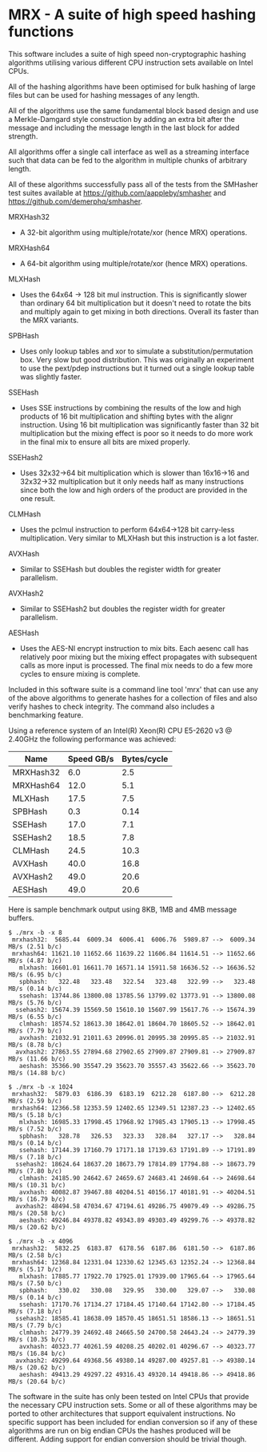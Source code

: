# MRX - A suite of high speed hashing functions

This software includes a suite of high speed non-cryptographic hashing
algorithms utilising various different CPU instruction sets available on
Intel CPUs.

All of the hashing algorithms have been optimised for bulk hashing of large
files but can be used for hashing messages of any length.

All of the algorithms use the same fundamental block based design and use a
Merkle-Damgard style construction by adding an extra bit after the message
and including the message length in the last block for added strength.

All algorithms offer a single call interface as well as a streaming interface
such that data can be fed to the algorithm in multiple chunks of arbitrary
length.

All of these algorithms successfully pass all of the tests from the SMHasher
test suites available at https://github.com/aappleby/smhasher and
https://github.com/demerphq/smhasher.

MRXHash32
  - A 32-bit algorithm using multiple/rotate/xor (hence MRX) operations.

MRXHash64
  - A 64-bit algorithm using multiple/rotate/xor (hence MRX) operations.

MLXHash
  - Uses the 64x64 -> 128 bit mul instruction.  This is significantly slower
    than ordinary 64 bit multiplication but it doesn't need to rotate the
    bits and multiply again to get mixing in both directions.  Overall its
    faster than the MRX variants.

SPBHash
  - Uses only lookup tables and xor to simulate a substitution/permutation
    box.  Very slow but good distribution.  This was originally an experiment
    to use the pext/pdep instructions but it turned out a single lookup table
    was slightly faster.

SSEHash
  - Uses SSE instructions by combining the results of the low and high
    products of 16 bit multiplication and shifting bytes with the alignr
    instruction.  Using 16 bit multiplication was significantly faster than
    32 bit multiplication but the mixing effect is poor so it needs to do
    more work in the final mix to ensure all bits are mixed properly.

SSEHash2
  - Uses 32x32->64 bit multiplication which is slower than 16x16->16 and
    32x32->32 multiplication but it only needs half as many instructions
    since both the low and high orders of the product are provided in the
    one result.

CLMHash
  - Uses the pclmul instruction to perform 64x64->128 bit carry-less
    multiplication.  Very similar to MLXHash but this instruction is a lot
    faster.

AVXHash
  - Similar to SSEHash but doubles the register width for greater parallelism.

AVXHash2
  - Similar to SSEHash2 but doubles the register width for greater parallelism.

AESHash
  - Uses the AES-NI encrypt instruction to mix bits.  Each aesenc call has
    relatively poor mixing but the mixing effect propagates with subsequent
    calls as more input is processed.  The final mix needs to do a few more
    cycles to ensure mixing is complete.

Included in this software suite is a command line tool 'mrx' that can use
any of the above algorithms to generate hashes for a collection of files
and also verify hashes to check integrity.  The command also includes a
benchmarking feature.

Using a reference system of an Intel(R) Xeon(R) CPU E5-2620 v3 @ 2.40GHz the
following performance was achieved:

| Name      | Speed GB/s | Bytes/cycle |
|-----------|------------|-------------|
| MRXHash32 |     6.0    |     2.5     |
| MRXHash64 |    12.0    |     5.1     |
| MLXHash   |    17.5    |     7.5     |
| SPBHash   |     0.3    |     0.14    |
| SSEHash   |    17.0    |     7.1     |
| SSEHash2  |    18.5    |     7.8     |
| CLMHash   |    24.5    |    10.3     |
| AVXHash   |    40.0    |    16.8     |
| AVXHash2  |    49.0    |    20.6     |
| AESHash   |    49.0    |    20.6     |

Here is sample benchmark output using 8KB, 1MB and 4MB message buffers.

```
$ ./mrx -b -x 8
 mrxhash32:  5685.44  6009.34  6006.41  6006.76  5989.87 -->  6009.34 MB/s (2.51 b/c)
 mrxhash64: 11621.10 11652.66 11639.22 11606.84 11614.51 --> 11652.66 MB/s (4.87 b/c)
   mlxhash: 16601.01 16611.70 16571.14 15911.58 16636.52 --> 16636.52 MB/s (6.95 b/c)
   spbhash:   322.48   323.48   322.54   323.48   322.99 -->   323.48 MB/s (0.14 b/c)
   ssehash: 13744.86 13800.08 13785.56 13799.02 13773.91 --> 13800.08 MB/s (5.76 b/c)
  ssehash2: 15674.39 15569.50 15610.10 15607.99 15617.76 --> 15674.39 MB/s (6.55 b/c)
   clmhash: 18574.52 18613.30 18642.01 18604.70 18605.52 --> 18642.01 MB/s (7.79 b/c)
   avxhash: 21032.91 21011.63 20996.01 20995.38 20995.85 --> 21032.91 MB/s (8.78 b/c)
  avxhash2: 27863.55 27894.68 27902.65 27909.87 27909.81 --> 27909.87 MB/s (11.66 b/c)
   aeshash: 35366.90 35547.29 35623.70 35557.43 35622.66 --> 35623.70 MB/s (14.88 b/c)

$ ./mrx -b -x 1024
 mrxhash32:  5879.03  6186.39  6183.19  6212.28  6187.80 -->  6212.28 MB/s (2.59 b/c)
 mrxhash64: 12366.58 12353.59 12402.65 12349.51 12387.23 --> 12402.65 MB/s (5.18 b/c)
   mlxhash: 16985.33 17998.45 17968.92 17985.43 17905.13 --> 17998.45 MB/s (7.52 b/c)
   spbhash:   328.78   326.53   323.33   328.84   327.17 -->   328.84 MB/s (0.14 b/c)
   ssehash: 17144.39 17160.79 17171.18 17139.63 17191.89 --> 17191.89 MB/s (7.18 b/c)
  ssehash2: 18624.64 18637.20 18673.79 17814.89 17794.88 --> 18673.79 MB/s (7.80 b/c)
   clmhash: 24185.90 24642.67 24659.67 24683.41 24698.64 --> 24698.64 MB/s (10.31 b/c)
   avxhash: 40082.87 39467.88 40204.51 40156.17 40181.91 --> 40204.51 MB/s (16.79 b/c)
  avxhash2: 48494.58 47034.67 47194.61 49286.75 49079.49 --> 49286.75 MB/s (20.58 b/c)
   aeshash: 49246.84 49378.82 49343.89 49303.49 49299.76 --> 49378.82 MB/s (20.62 b/c)

$ ./mrx -b -x 4096
 mrxhash32:  5832.25  6183.87  6178.56  6187.86  6181.50 -->  6187.86 MB/s (2.58 b/c)
 mrxhash64: 12368.84 12331.04 12330.62 12345.63 12352.24 --> 12368.84 MB/s (5.17 b/c)
   mlxhash: 17885.77 17922.70 17925.01 17939.00 17965.64 --> 17965.64 MB/s (7.50 b/c)
   spbhash:   330.02   330.08   329.95   330.00   329.07 -->   330.08 MB/s (0.14 b/c)
   ssehash: 17170.76 17134.27 17184.45 17140.64 17142.80 --> 17184.45 MB/s (7.18 b/c)
  ssehash2: 18585.41 18638.09 18570.45 18651.51 18586.13 --> 18651.51 MB/s (7.79 b/c)
   clmhash: 24779.39 24692.48 24665.50 24700.58 24643.24 --> 24779.39 MB/s (10.35 b/c)
   avxhash: 40323.77 40261.59 40208.25 40202.01 40296.67 --> 40323.77 MB/s (16.84 b/c)
  avxhash2: 49299.64 49368.56 49380.14 49287.00 49257.81 --> 49380.14 MB/s (20.62 b/c)
   aeshash: 49413.29 49297.22 49316.43 49320.14 49418.86 --> 49418.86 MB/s (20.64 b/c)
```

The software in the suite has only been tested on Intel CPUs that provide
the necessary CPU instruction sets.  Some or all of these algorithms may be
ported to other architectures that support equivalent instructions.  No
specific support has been included for endian conversion so if any of these
algorithms are run on big endian CPUs the hashes produced will be different.
Adding support for endian conversion should be trivial though.

